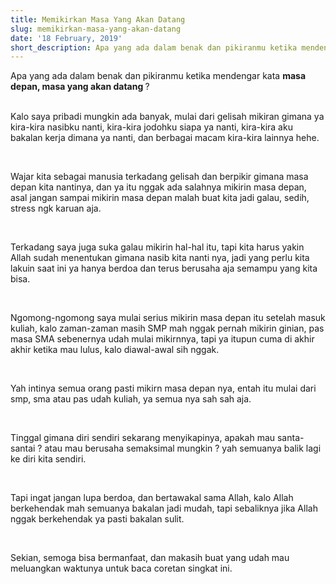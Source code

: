 ```yaml
---
title: Memikirkan Masa Yang Akan Datang
slug: memikirkan-masa-yang-akan-datang
date: '18 February, 2019'
short_description: Apa yang ada dalam benak dan pikiranmu ketika mendengar kata masa depan.
---
```


Apa yang ada dalam benak dan pikiranmu ketika mendengar kata <b> masa depan, </b> <b> masa yang akan datang </b> ?
<br/> <br/>

Kalo saya pribadi mungkin ada banyak, mulai dari gelisah mikiran gimana ya kira-kira nasibku nanti, kira-kira jodohku siapa ya nanti, kira-kira aku bakalan kerja dimana ya nanti, dan berbagai macam kira-kira lainnya hehe.

<br/>

Wajar kita sebagai manusia terkadang gelisah dan berpikir gimana masa depan kita nantinya, dan ya itu nggak ada salahnya mikirin masa depan, asal jangan sampai mikirin masa depan malah buat kita jadi galau, sedih, stress ngk karuan aja.

<br/>

Terkadang saya juga suka galau mikirin hal-hal itu, tapi kita harus yakin Allah sudah menentukan gimana nasib kita nanti nya, jadi yang perlu kita lakuin saat ini ya hanya berdoa dan terus berusaha aja semampu yang kita bisa.

<br/>

Ngomong-ngomong saya mulai serius mikirin masa depan itu setelah masuk kuliah, kalo zaman-zaman masih SMP mah nggak pernah mikirin ginian, pas masa SMA sebenernya udah mulai mikirnnya, tapi ya itupun cuma di akhir akhir ketika mau lulus, kalo diawal-awal sih nggak.

<br/>

Yah intinya semua orang pasti mikirn masa depan nya, entah itu mulai dari smp, sma atau pas udah kuliah, ya semua nya sah sah aja.

<br/>

Tinggal gimana diri sendiri sekarang menyikapinya, apakah mau santa-santai ? atau mau berusaha semaksimal mungkin ? yah semuanya balik lagi ke diri kita sendiri.

<br/>

Tapi ingat jangan lupa berdoa, dan bertawakal sama Allah, kalo Allah berkehendak mah semuanya bakalan jadi mudah, tapi sebaliknya jika Allah nggak berkehendak ya pasti bakalan sulit.

<br/>

Sekian, semoga bisa bermanfaat, dan makasih buat yang udah mau meluangkan waktunya untuk baca coretan singkat ini.
<br/> <br/>